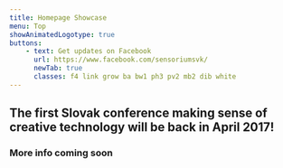 ```yaml
---
title: Homepage Showcase
menu: Top
showAnimatedLogotype: true
buttons:
    - text: Get updates on Facebook
      url: https://www.facebook.com/sensoriumsvk/
      newTab: true
      classes: f4 link grow ba bw1 ph3 pv2 mb2 dib white
---
```


## The first Slovak conference making sense of creative technology will be back in April 2017!
### More info coming soon



